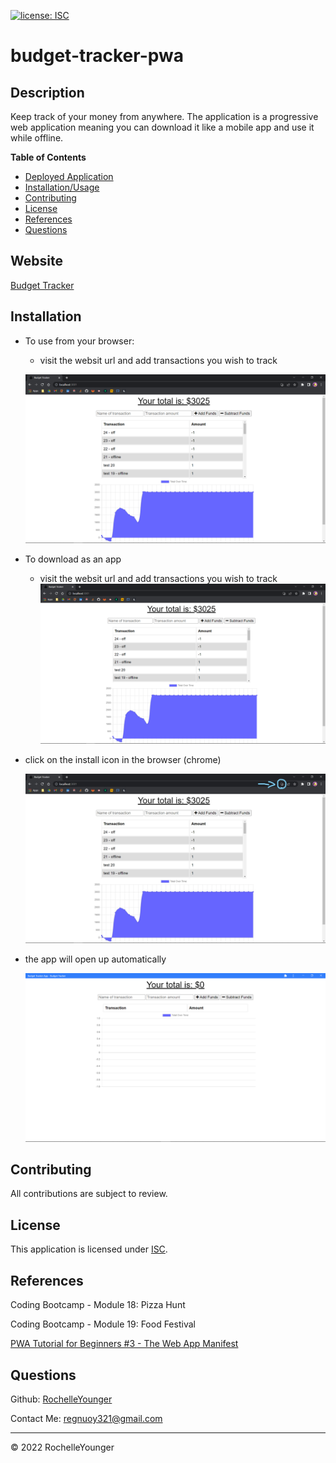   [![license: ISC](https://img.shields.io/badge/License-ISC-lightblue)](https://opensource.org/licenses/ISC)
  
# budget-tracker-pwa

## Description

Keep track of your money from anywhere. The application is a progressive web application meaning you can download it like a mobile app and use it while offline.


**Table of Contents**

  * [Deployed Application](#website)
  * [Installation/Usage](#installation)
  * [Contributing](#contributing)
  * [License](#license)
  * [References](#references)
  * [Questions](#questions)


## Website

[Budget Tracker](https://obscure-chamber-33178.herokuapp.com)


## Installation

 - To use from your browser:
    - visit the websit url and add transactions you wish to track
    
    ![create and save note](./assets/images/img1.png)


 - To download as an app

    - visit the websit url and add transactions you wish to track
    ![create and save note](./assets/images/img1c.png)


 - click on the install icon in the browser (chrome)

    ![create and save note](./assets/images/img2.jpg)

 - the app will open up automatically

    ![view selected note](./assets/images/img4.png)


## Contributing

All contributions are subject to review.


## License
  
This application is licensed under [ISC](https://opensource.org/licenses/ISC).


## References

Coding Bootcamp - Module 18: Pizza Hunt

Coding Bootcamp - Module 19: Food Festival

[PWA Tutorial for Beginners #3 - The Web App Manifest](https://www.youtube.com/watch?v=AlEdGOLhuM8&ab_channel=TheNetNinja)


## Questions

Github: [RochelleYounger](https://github.com/RochelleYounger)

Contact Me: [regnuoy321@gmail.com](mailto:regnuoy321@gmail.com)

---
© 2022 RochelleYounger
